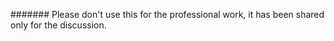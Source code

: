 ####### Please don't use this for the professional work, it has been shared only for the discussion.
